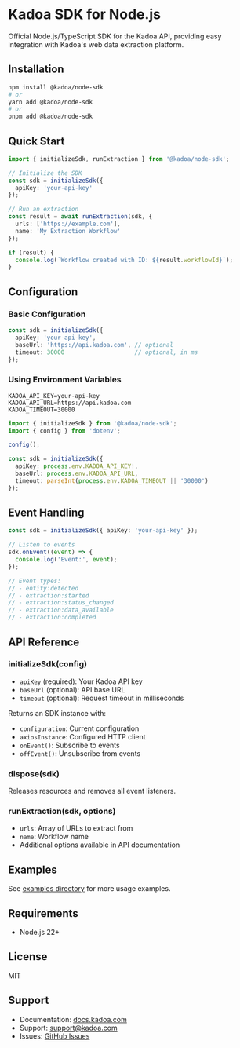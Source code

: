 # Kadoa SDK for Node.js

Official Node.js/TypeScript SDK for the Kadoa API, providing easy integration with Kadoa's web data extraction platform.

## Installation

```bash
npm install @kadoa/node-sdk
# or
yarn add @kadoa/node-sdk
# or
pnpm add @kadoa/node-sdk
```


## Quick Start

```typescript
import { initializeSdk, runExtraction } from '@kadoa/node-sdk';

// Initialize the SDK
const sdk = initializeSdk({
  apiKey: 'your-api-key'
});

// Run an extraction
const result = await runExtraction(sdk, {
  urls: ['https://example.com'],
  name: 'My Extraction Workflow'
});

if (result) {
  console.log(`Workflow created with ID: ${result.workflowId}`);
}
```

## Configuration

### Basic Configuration

```typescript
const sdk = initializeSdk({
  apiKey: 'your-api-key',
  baseUrl: 'https://api.kadoa.com', // optional
  timeout: 30000                    // optional, in ms
});
```

### Using Environment Variables

```env
KADOA_API_KEY=your-api-key
KADOA_API_URL=https://api.kadoa.com
KADOA_TIMEOUT=30000
```

```typescript
import { initializeSdk } from '@kadoa/node-sdk';
import { config } from 'dotenv';

config();

const sdk = initializeSdk({
  apiKey: process.env.KADOA_API_KEY!,
  baseUrl: process.env.KADOA_API_URL,
  timeout: parseInt(process.env.KADOA_TIMEOUT || '30000')
});
```

## Event Handling

```typescript
const sdk = initializeSdk({ apiKey: 'your-api-key' });

// Listen to events
sdk.onEvent((event) => {
  console.log('Event:', event);
});

// Event types:
// - entity:detected
// - extraction:started
// - extraction:status_changed
// - extraction:data_available
// - extraction:completed
```

## API Reference

### initializeSdk(config)
- `apiKey` (required): Your Kadoa API key
- `baseUrl` (optional): API base URL
- `timeout` (optional): Request timeout in milliseconds

Returns an SDK instance with:
- `configuration`: Current configuration
- `axiosInstance`: Configured HTTP client
- `onEvent()`: Subscribe to events
- `offEvent()`: Unsubscribe from events

### dispose(sdk)
Releases resources and removes all event listeners.

### runExtraction(sdk, options)
- `urls`: Array of URLs to extract from
- `name`: Workflow name
- Additional options available in API documentation

## Examples

See [examples directory](https://github.com/kadoa-org/kadoa-sdks/tree/main/examples/node-examples) for more usage examples.

## Requirements

- Node.js 22+

## License

MIT

## Support

- Documentation: [docs.kadoa.com](https://docs.kadoa.com)
- Support: [support@kadoa.com](mailto:support@kadoa.com)
- Issues: [GitHub Issues](https://github.com/kadoa-org/kadoa-sdks/issues)